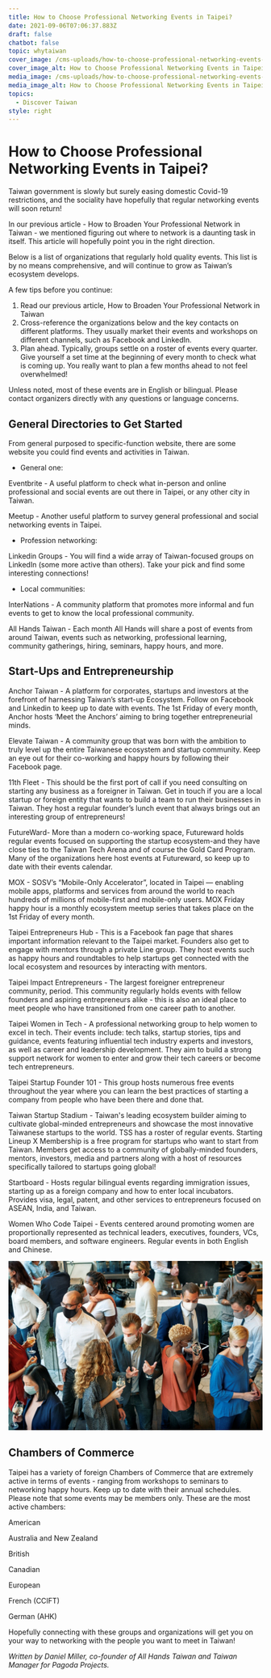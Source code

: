 ```yaml
---
title: How to Choose Professional Networking Events in Taipei?
date: 2021-09-06T07:06:37.883Z
draft: false
chatbot: false
topic: whytaiwan
cover_image: /cms-uploads/how-to-choose-professional-networking-events-in-taipei-1.jpg
cover_image_alt: How to Choose Professional Networking Events in Taipei
media_image: /cms-uploads/how-to-choose-professional-networking-events-in-taipei-1.jpg
media_image_alt: How to Choose Professional Networking Events in Taipei
topics:
  - Discover Taiwan
style: right
---
```

# How to Choose Professional Networking Events in Taipei?

Taiwan government is slowly but surely easing domestic Covid-19 restrictions, and the sociality have hopefully that regular networking events will soon return!

In our previous article - How to Broaden Your Professional Network in Taiwan - we mentioned figuring out where to network is a daunting task in itself. This article will hopefully point you in the right direction.

Below is a list of organizations that regularly hold quality events. This list is by no means comprehensive, and will continue to grow as Taiwan’s ecosystem develops. 

A few tips before you continue:

1. Read our previous article, How to Broaden Your Professional Network in Taiwan
2. Cross-reference the organizations below and the key contacts on different platforms. They usually market their events and workshops on different channels, such as Facebook and LinkedIn.
3. Plan ahead. Typically, groups settle on a roster of events every quarter. Give yourself a set time at the beginning of every month to check what is coming up. You really want to plan a few months ahead to not feel overwhelmed! 

Unless noted, most of these events are in English or bilingual. Please contact organizers directly with any questions or language concerns.

## General Directories to Get Started

From general purposed to specific-function website, there are some website you could find events and activities in Taiwan.

* General one:

Eventbrite - A useful platform to check what in-person and online professional and social events are out there in Taipei, or any other city in Taiwan.

Meetup - Another useful platform to survey general professional and social networking events in Taipei. 

* Profession networking: 

Linkedin Groups - You will find a wide array of Taiwan-focused groups on LinkedIn (some more active than others). Take your pick and find some interesting connections!

* Local communities:

InterNations - A community platform that promotes more informal and fun events to get to know the local professional community.

All Hands Taiwan - Each month All Hands will share a post of events from around Taiwan, events such as networking, professional learning, community gatherings, hiring, seminars, happy hours, and more.

## Start-Ups and Entrepreneurship

Anchor Taiwan - A platform for corporates, startups and investors at the forefront of harnessing Taiwan’s start-up Ecosystem. Follow on Facebook and Linkedin to keep up to date with events. The 1st Friday of every month, Anchor hosts ‘Meet the Anchors’ aiming to bring together entrepreneurial minds.

Elevate Taiwan - A community group that was born with the ambition to truly level up the entire Taiwanese ecosystem and startup community. Keep an eye out for their co-working and happy hours by following their Facebook page.

11th Fleet - This should be the first port of call if you need consulting on starting any business as a foreigner in Taiwan. Get in touch if you are a local startup or foreign entity that wants to build a team to run their businesses in Taiwan. They host a regular founder’s lunch event that always brings out an interesting group of entrepreneurs!

FutureWard- More than a modern co-working space, Futureward holds regular events focused on supporting the startup ecosystem-and they have close ties to the Taiwan Tech Arena and of course the Gold Card Program. Many of the organizations here host events at Futureward, so keep up to date with their events calendar.

MOX - SOSV’s “Mobile-Only Accelerator”, located in Taipei — enabling mobile apps, platforms and services from around the world to reach hundreds of millions of mobile-first and mobile-only users. MOX Friday happy hour is a monthly ecosystem meetup series that takes place on the 1st Friday of every month. 

Taipei Entrepreneurs Hub - This is a Facebook fan page that shares important information relevant to the Taipei market. Founders also get to engage with mentors through a private Line group. They host events such as happy hours and roundtables to help startups get connected with the local ecosystem and resources by interacting with mentors.

Taipei Impact Entrepreneurs - The largest foreigner entrepreneur community, period. This community regularly holds events with fellow founders and aspiring entrepreneurs alike - this is also an ideal place to meet people who have transitioned from one career path to another.

Taipei Women in Tech - A professional networking group to help women to excel in tech. Their events include: tech talks, startup stories, tips and guidance, events featuring influential tech industry experts and investors, as well as career and leadership development. They aim to build a strong support network for women to enter and grow their tech careers or become tech entrepreneurs.

Taipei Startup Founder 101 - This group hosts numerous free events throughout the year where you can learn the best practices of starting a company from people who have been there and done that.

Taiwan Startup Stadium - Taiwan's leading ecosystem builder aiming to cultivate global-minded entrepreneurs and showcase the most innovative Taiwanese startups to the world. TSS has a roster of regular events. Starting Lineup X Membership is a free program for startups who want to start from Taiwan. Members get access to a community of globally-minded founders, mentors, investors, media and partners along with a host of resources specifically tailored to startups going global!

Startboard - Hosts regular bilingual events regarding immigration issues, starting up as a foreign company and how to enter local incubators.  Provides visa, legal, patent, and other services to entrepreneurs focused on ASEAN, India, and Taiwan.

Women Who Code Taipei - Events centered around promoting women are proportionally represented as technical leaders, executives, founders, VCs, board members, and software engineers. Regular events in both English and Chinese.

![How to Choose Professional Networking Events in Taipei-2](/cms-uploads/how-to-choose-professional-networking-events-in-taipei-2.jpg)

## Chambers of Commerce

Taipei has a variety of foreign Chambers of Commerce that are extremely active in terms of events - ranging from workshops to seminars to networking happy hours. Keep up to date with their annual schedules. Please note that some events may be members only. These are the most active chambers:

American

Australia and New Zealand

British

Canadian

European

French (CCIFT)

German (AHK)

Hopefully connecting with these groups and organizations will get you on your way to networking with the people you want to meet in Taiwan!



*Written by Daniel Miller, co-founder of All Hands Taiwan and Taiwan Manager for Pagoda Projects.*